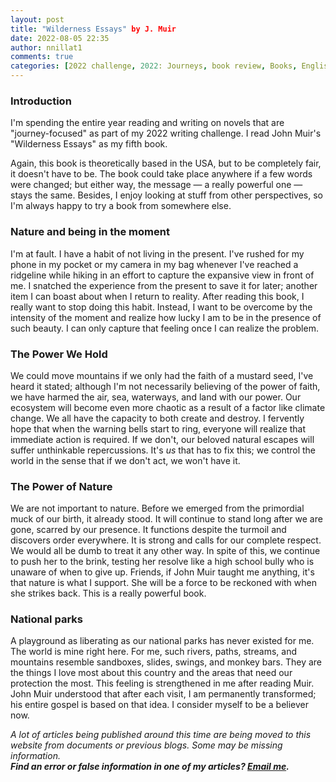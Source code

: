 ```yaml
---
layout: post
title: "Wilderness Essays" by J. Muir
date: 2022-08-05 22:35
author: nnillat1
comments: true
categories: [2022 challenge, 2022: Journeys, book review, Books, English, essays, featured, John Muir, journeys, Pre-1930, reviews, short read, Wilderness Essays, writing]
---
```

<!-- wp:table-of-contents {"headings":[{"content":"","level":2,"link":null}]} -->
<ol></ol>
<!-- /wp:table-of-contents -->

<!-- wp:heading {"level":3} -->
<h3 id="introduction">Introduction</h3>
<!-- /wp:heading -->

<!-- wp:paragraph -->
<p>I'm spending the entire year reading and writing on novels that are "journey-focused" as part of my 2022 writing challenge. I read John Muir's "Wilderness Essays" as my fifth book.</p>
<!-- /wp:paragraph -->

<!-- wp:more -->
<!--more-->
<!-- /wp:more -->

<!-- wp:paragraph -->
<p>Again, this book is theoretically based in the USA, but to be completely fair, it doesn't have to be. The book could take place anywhere if a few words were changed; but either way, the message — a really powerful one — stays the same. Besides, I enjoy looking at stuff from other perspectives, so I'm always happy to try a book from somewhere else.</p>
<!-- /wp:paragraph -->

<!-- wp:heading {"level":3} -->
<h3 id="preparation">Nature and being in the moment</h3>
<!-- /wp:heading -->

<!-- wp:paragraph -->
<p>I'm at fault. I have a habit of not living in the present. I've rushed for my phone in my pocket or my camera in my bag whenever I've reached a ridgeline while hiking in an effort to capture the expansive view in front of me. I snatched the experience from the present to save it for later; another item I can boast about when I return to reality. After reading this book, I really want to stop doing this habit. Instead, I want to be overcome by the intensity of the moment and realize how lucky I am to be in the presence of such beauty. I can only capture that feeling once I can realize the problem.</p>
<!-- /wp:paragraph -->

<!-- wp:heading {"level":3} -->
<h3 id="the-power-we-hold">The Power We Hold</h3>
<!-- /wp:heading -->

<!-- wp:paragraph -->
<p>We could move mountains if we only had the faith of a mustard seed, I've heard it stated; although I'm not necessarily believing of the power of faith, we have harmed the air, sea, waterways, and land with our power. Our ecosystem will become even more chaotic as a result of a factor like climate change. We all have the capacity to both create and destroy. I fervently hope that when the warning bells start to ring, everyone will realize that immediate action is required. If we don't, our beloved natural escapes will suffer unthinkable repercussions. It's <em>us</em> that has to fix this; we control the world in the sense that if we don't act, we won't have it.</p>
<!-- /wp:paragraph -->

<!-- wp:heading {"level":3} -->
<h3 id="the-power-of-nature">The Power of Nature</h3>
<!-- /wp:heading -->

<!-- wp:paragraph -->
<p>We are not important to nature. Before we emerged from the primordial muck of our birth, it already stood. It will continue to stand long after we are gone, scarred by our presence. It functions despite the turmoil and discovers order everywhere. It is strong and calls for our complete respect. We would all be dumb to treat it any other way. In spite of this, we continue to push her to the brink, testing her resolve like a high school bully who is unaware of when to give up. Friends, if John Muir taught me anything, it's that nature is what I support. She will be a force to be reckoned with when she strikes back. This is a really powerful book.</p>
<!-- /wp:paragraph -->

<!-- wp:heading {"level":3} -->
<h3 id="national-parks">National parks</h3>
<!-- /wp:heading -->

<!-- wp:paragraph -->
<p>A playground as liberating as our national parks has never existed for me. The world is mine right here. For me, such rivers, paths, streams, and mountains resemble sandboxes, slides, swings, and monkey bars. They are the things I love most about this country and the areas that need our protection the most. This feeling is strengthened in me after reading Muir. John Muir understood that after each visit, I am permanently transformed; his entire gospel is based on that idea. I consider myself to be a believer now.</p>
<!-- /wp:paragraph -->

<!-- wp:paragraph -->
<p><em>A lot of articles being published around this time are being moved to this website from documents or previous blogs. Some may be missing information.</em><br><em><strong>Find an error or false information in one of my articles? <a href="mailto:nnillatblog@gmail.com">Email me</a>.</strong></em></p>
<!-- /wp:paragraph -->
